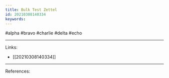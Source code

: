 ```yaml
---
title: Bulk Test Zettel
id: 20210308140334
keywords:
---
```

#alpha #bravo #charlie #delta #echo

---
Links:

- [[20210308140334]]

---
References:
